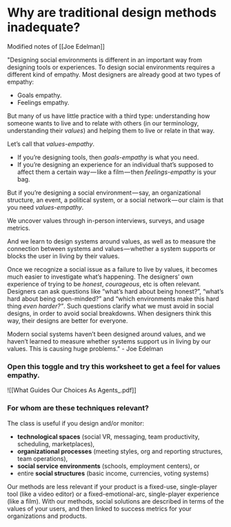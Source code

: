 # **Why are traditional design methods inadequate?**
Modified notes of [[Joe Edelman]]

"Designing social environments is different in an important way from designing tools or experiences. To design social environments requires a different kind of empathy. Most designers are already good at two types of empathy:

-   Goals empathy.
-   Feelings empathy.

But many of us have little practice with a third type: understanding how someone wants to live and to relate with others (in our terminology, understanding their _values_) and helping them to live or relate in that way.

Let’s call that _values-empathy_.

-   If you’re designing tools, then _goals-empathy_ is what you need.
-   If you’re designing an experience for an individual that’s supposed to affect them a certain way — like a film — then _feelings-empathy_ is your bag.

But if you’re designing a social environment — say, an organizational structure, an event, a political system, or a social network — our claim is that you need _values-empathy_.

We uncover values through in-person interviews, surveys, and usage metrics.

And we learn to design systems around values, as well as to measure the connection between systems and values — whether a system supports or blocks the user in living by their values.

Once we recognize a social issue as a failure to live by values, it becomes much easier to investigate what’s happening. The designers’ own experience of trying to be _honest_, _courageous_, etc is often relevant. Designers can ask questions like “what’s hard about being honest?”, “what’s hard about being open-minded?” and “which environments make this hard thing _even harder?”_. Such questions clarify what we must avoid in social designs, in order to avoid social breakdowns. When designers think this way, their designs are better for everyone.

Modern social systems haven’t been designed around values, and we haven’t learned to measure whether systems support us in living by our values. This is causing huge problems." - Joe Edelman 

### Open this toggle and try this worksheet to get a feel for values empathy.
![[What Guides Our Choices As Agents_.pdf]]

### **For whom are these techniques relevant?**

The class is useful if you design and/or monitor:

-   **technological spaces** (social VR, messaging, team productivity, scheduling, marketplaces),
-   **organizational processes** (meeting styles, org and reporting structures, team operations),
-   **social service environments** (schools, employment centers), or
-   entire **social structures** (basic income, currencies, voting systems)

Our methods are less relevant if your product is a fixed-use, single-player tool (like a video editor) or a fixed-emotional-arc, single-player experience (like a film). With our methods, social solutions are described in terms of the values of your users, and then linked to success metrics for your organizations and products.